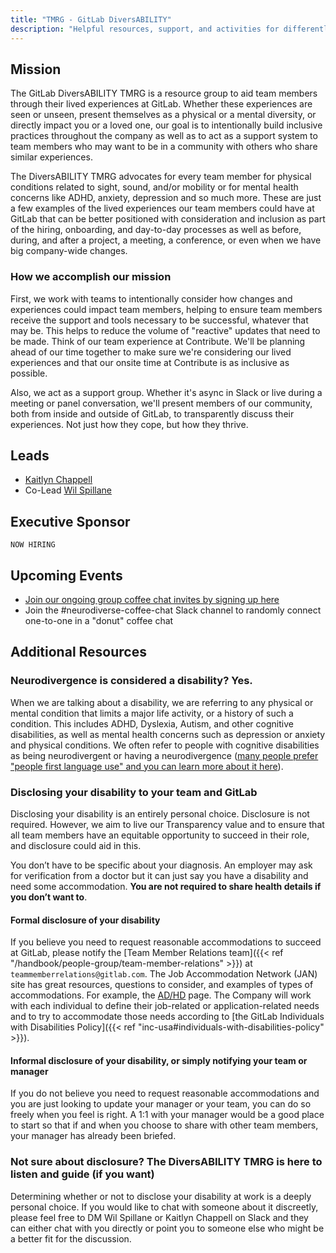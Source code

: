 ```yaml
---
title: "TMRG - GitLab DiversABILITY"
description: "Helpful resources, support, and activities for differently abled team members or who are caring for a differently abled loved one."
---
```


## Mission

The GitLab DiversABILITY TMRG is a resource group to aid team members through their lived experiences at GitLab. Whether these experiences are seen or unseen, present themselves as a physical or a mental diversity, or directly impact you or a loved one, our goal is to intentionally build inclusive practices throughout the company as well as to act as a support system to team members who may want to be in a community with others who share similar experiences.

The DiversABILITY TMRG advocates for every team member for physical conditions related to sight, sound, and/or mobility or for mental health concerns like ADHD, anxiety, depression and so much more. These are just a few examples of the lived experiences our team members could have at GitLab that can be better positioned with consideration and inclusion as part of the hiring, onboarding, and day-to-day processes as well as before, during, and after a project, a meeting, a conference, or even when we have big company-wide changes.

### How we accomplish our mission

First, we work with teams to intentionally consider how changes and experiences could impact team members, helping to ensure team members receive the support and tools necessary to be successful, whatever that may be. This helps to reduce the volume of "reactive" updates that need to be made. Think of our team experience at Contribute. We'll be planning ahead of our time together to make sure we're considering our lived experiences and that our onsite time at Contribute is as inclusive as possible.

Also, we act as a support group. Whether it's async in Slack or live during a meeting or panel conversation, we'll present members of our community, both from inside and outside of GitLab, to transparently discuss their experiences. Not just how they cope, but how they thrive.

## Leads

- [Kaitlyn Chappell](https://about.gitlab.com/company/team/#kchappell)
- Co-Lead [Wil Spillane](https://about.gitlab.com/company/team/#wspillane)

## Executive Sponsor

`NOW HIRING`

## Upcoming Events

- [Join our ongoing group coffee chat invites by signing up here](https://forms.gle/5g2wVB577Lr7M3CH7)
- Join the #neurodiverse-coffee-chat Slack channel to randomly connect one-to-one in a "donut" coffee chat

## Additional Resources

### Neurodivergence is considered a disability? Yes.

When we are talking about a disability, we are referring to any physical or mental condition that limits a major life activity, or a history of such a condition. This includes ADHD, Dyslexia, Autism, and other cognitive disabilities, as well as mental health concerns such as depression or anxiety and physical conditions. We often refer to people with cognitive disabilities as being neurodivergent or having a neurodivergence ([many people prefer "people first language use" and you can learn more about it here](https://odr.dc.gov/page/people-first-language)).

### Disclosing your disability to your team and GitLab

Disclosing your disability is an entirely personal choice. Disclosure is not required. However, we aim to live our Transparency value and to ensure that all team members have an equitable opportunity to succeed in their role, and disclosure could aid in this.

You don’t have to be specific about your diagnosis. An employer may ask for verification from a doctor but it can just say you have a disability and need some accommodation. **You are not required to share health details if you don’t want to**.

#### Formal disclosure of your disability

If you believe you need to request reasonable accommodations to succeed at GitLab, please notify the [Team Member Relations team]({{< ref "/handbook/people-group/team-member-relations" >}}) at `teammemberrelations@gitlab.com`. The Job Accommodation Network (JAN) site has great resources, questions to consider, and examples of types of accommodations. For example, the [AD/HD](https://askjan.org/disabilities/Attention-Deficit-Hyperactivity-Disorder-AD-HD.cfm) page. The Company will work with each individual to define their job-related or application-related needs and to try to accommodate those needs according to [the GitLab Individuals with Disabilities Policy]({{< ref "inc-usa#individuals-with-disabilities-policy" >}}).

#### Informal disclosure of your disability, or simply notifying your team or manager

If you do not believe you need to request reasonable accommodations and you are just looking to update your manager or your team, you can do so freely when you feel is right. A 1:1 with your manager would be a good place to start so that if and when you choose to share with other team members, your manager has already been briefed.

### Not sure about disclosure? The DiversABILITY TMRG is here to listen and guide (if you want)

Determining whether or not to disclose your disability at work is a deeply personal choice. If you would like to chat with someone about it discreetly, please feel free to DM Wil Spillane or Kaitlyn Chappell on Slack and they can either chat with you directly or point you to someone else who might be a better fit for the discussion.
